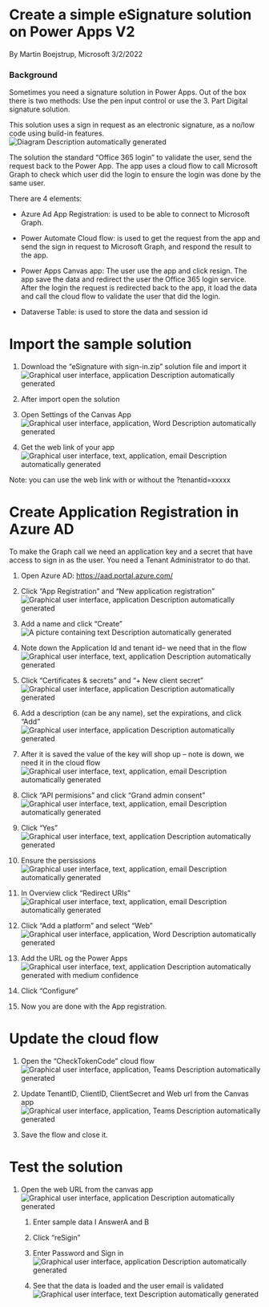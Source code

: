 # Create a simple eSignature solution on Power Apps V2

By Martin Boejstrup, Microsoft 3/2/2022

### Background

Sometimes you need a signature solution in Power Apps. Out of the box there is
two methods: Use the pen input control or use the 3. Part Digital signature
solution.

This solution uses a sign in request as an electronic signature, as a no/low
code using build-in features.  
![Diagram Description automatically
generated](media/02050747c2a56c46335ad9c17c5758f6.png)

The solution the standard “Office 365 login” to validate the user, send the
request back to the Power App. The app uses a cloud flow to call Microsoft Graph
to check which user did the login to ensure the login was done by the same user.

There are 4 elements:

-   Azure Ad App Registration: is used to be able to connect to Microsoft Graph.

-   Power Automate Cloud flow: is used to get the request from the app and send
    the sign in request to Microsoft Graph, and respond the result to the app.

-   Power Apps Canvas app: The user use the app and click resign. The app save
    the data and redirect the user the Office 365 login service. After the login
    the request is redirected back to the app, it load the data and call the
    cloud flow to validate the user that did the login.

-   Dataverse Table: is used to store the data and session id

# Import the sample solution

1.  Download the “eSignature with sign-in.zip” solution file and import it  
    ![Graphical user interface, application Description automatically
    generated](media/b6d8f65073a11d5b942320b9d94bfc0f.png)

2.  After import open the solution

3.  Open Settings of the Canvas App  
    ![Graphical user interface, application, Word Description automatically
    generated](media/fbe591b232c167ccb2197ce6b87a6777.png)

4.  Get the web link of your app  
    ![Graphical user interface, text, application, email Description
    automatically generated](media/443c14cf480d20647c34efc3e05ecf4f.png)

Note: you can use the web link with or without the ?tenantid=xxxxx

# Create Application Registration in Azure AD

To make the Graph call we need an application key and a secret that have access
to sign in as the user. You need a Tenant Administrator to do that.

1.  Open Azure AD: <https://aad.portal.azure.com/>

2.  Click “App Registration” and “New application registration”  
    ![Graphical user interface, application Description automatically
    generated](media/42f16be3bb23416907fbef3a80dcd991.png)

3.  Add a name and click “Create”  
    ![A picture containing text Description automatically
    generated](media/e1b6d9e2f414dbf8c154c8934093ba85.png)

4.  Note down the Application Id and tenant id– we need that in the flow  
    ![Graphical user interface, text, application Description automatically
    generated](media/aa3edcc31639663cdebee21d9fd45bea.png)

5.  Click “Certificates & secrets” and “+ New client secret”  
    ![Graphical user interface, application Description automatically
    generated](media/a1e54a27541f6919fddb013bbcad257c.png)

6.  Add a description (can be any name), set the expirations, and click “Add”  
    ![Graphical user interface, application Description automatically
    generated](media/5839af04efd296f0a553f272899d5409.png)

7.  After it is saved the value of the key will shop up – note is down, we need
    it in the cloud flow  
    ![Graphical user interface, text, application, email Description
    automatically generated](media/8261e1586670594996823187d4621b9f.png)

8.  Click “API permisions” and click “Grand admin consent”  
    ![Graphical user interface, text, application, email Description
    automatically generated](media/a2377db9b4d88e5e6f0bfa21bf718321.png)

9.  Click “Yes”  
    ![Graphical user interface, text, application Description automatically
    generated](media/3c839652dc093d937e0c498c526c05b5.png)

10. Ensure the persissions  
    ![Graphical user interface, text, application, email Description
    automatically generated](media/b902e853b280096020ab71ebd577c3fa.png)

11. In Overview click “Redirect URIs”  
    ![Graphical user interface, text, application, email Description
    automatically generated](media/782ff22330ccc1754b1cdc9d211d22d6.png)

12. Click “Add a platform” and select “Web”  
    ![Graphical user interface, application, Word Description automatically
    generated](media/ce03699f8876f35807efdd55269efaf5.png)

13. Add the URL og the Power Apps  
    ![Graphical user interface, text, application Description automatically
    generated with medium
    confidence](media/0c221778ee4507365af495012ed67dcd.png)

14. Click “Configure”

15. Now you are done with the App registration.

# Update the cloud flow

1.  Open the “CheckTokenCode” cloud flow  
    ![Graphical user interface, application, Teams Description automatically
    generated](media/fbac37fd7fcc99e78698d042095fec4a.png)

2.  Update TenantID, ClientID, ClientSecret and Web url from the Canvas app  
    ![Graphical user interface, application, Teams Description automatically
    generated](media/a58db449e404d9133e2dc0cd0ba574ad.png)

3.  Save the flow and close it.

# Test the solution

1.  Open the web URL from the canvas app  
    ![Graphical user interface, application Description automatically
    generated](media/245872a4d2c7e39a550da24d2408f81a.png)

    1.  Enter sample data I AnswerA and B

    2.  Click “reSigin”

    3.  Enter Password and Sign in  
        ![Graphical user interface, application Description automatically
        generated](media/4fbfe6462c0f60a6327e4f430c56d3d5.png)

    4.  See that the data is loaded and the user email is validated  
        ![Graphical user interface, text Description automatically
        generated](media/7a7b4b4a7f0e743fe1198222f7fd1329.png)
